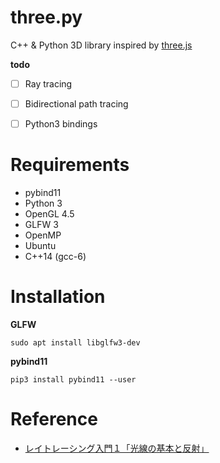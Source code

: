 # three.py

C++ & Python 3D library inspired by [three.js](https://github.com/mrdoob/three.js/)

**todo**

- [ ] Ray tracing
- [ ] Bidirectional path tracing
- [ ] Python3 bindings


# Requirements

- pybind11
- Python 3
- OpenGL 4.5
- GLFW 3
- OpenMP
- Ubuntu
- C++14 (gcc-6)

# Installation

**GLFW**

```
sudo apt install libglfw3-dev
```

**pybind11**

```
pip3 install pybind11 --user
```

# Reference

- [レイトレーシング入門１「光線の基本と反射」](https://qiita.com/mebiusbox2/items/89e2db3b24e4c39502fe)